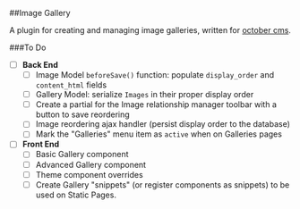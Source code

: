 ##Image Gallery

A plugin for creating and managing image galleries, written for [october cms](http://www.octobercms.com).

###To Do
- [ ] __Back End__
    - [ ] Image Model `beforeSave()` function:  populate `display_order` and `content_html` fields
    - [ ] Gallery Model:  serialize `Images` in their proper display order
    - [ ] Create a partial for the Image relationship manager toolbar with a button to save reordering
    - [ ] Image reordering ajax handler (persist display order to the database)
    - [ ] Mark the "Galleries" menu item as `active` when on Galleries pages
- [ ] __Front End__
    - [ ] Basic Gallery component
    - [ ] Advanced Gallery component
    - [ ] Theme component overrides
    - [ ] Create Gallery "snippets" (or register components as snippets) to be used on Static Pages.